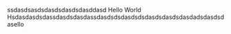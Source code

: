 ssdasdsasdsdasdsdasdsdasddasd
Hello World
Hsdasdasdsdassdasdsdasdassdasdsdsdasdsdsdasdsdasdsdasdadsdasdsdasello
